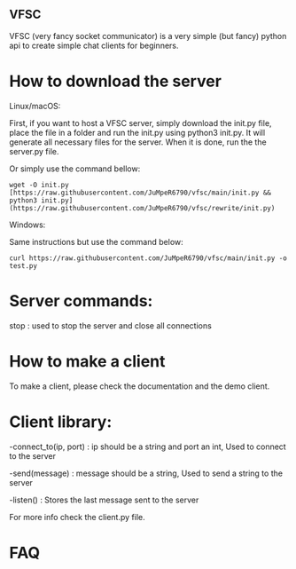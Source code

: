 ## VFSC
VFSC (very fancy socket communicator) is a very simple (but fancy) python api to create simple chat clients for beginners. 

# How to download the server 

Linux/macOS:

First, if you want to host a VFSC server, simply download the init.py file, place the file in a folder and run the init.py using python3 init.py. It will generate all necessary files for the server. When it is done, run the the server.py file.

Or simply use the command bellow:

```wget -O init.py [https://raw.githubusercontent.com/JuMpeR6790/vfsc/main/init.py && python3 init.py](https://raw.githubusercontent.com/JuMpeR6790/vfsc/rewrite/init.py)```

Windows:

Same instructions but use the command below:

```curl https://raw.githubusercontent.com/JuMpeR6790/vfsc/main/init.py -o test.py```

# Server commands:

stop : used to stop the server and close all connections

# How to make a client

To make a client, please check the documentation and the demo client.

# Client library:

-connect_to(ip, port) : ip should be a string and port an int, Used to connect to the server


-send(message) : message should be a string, Used to send a string to the server


-listen() : Stores the last message sent to the server


For more info check the client.py file.


# FAQ


